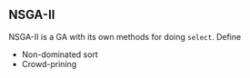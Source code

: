 ## NSGA-II

NSGA-II is a GA with its own methods for doing `select`. Define

- Non-dominated sort
- Crowd-prining


